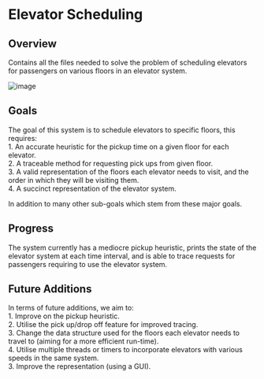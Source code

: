 # Elevator Scheduling #

## Overview ##
Contains all the files needed to solve the problem of scheduling elevators for passengers on various floors in an elevator system.

![image](https://user-images.githubusercontent.com/62014208/190886524-641a3ece-bb3a-4038-9854-c8e98da2b871.png)

## Goals ##
The goal of this system is to schedule elevators to specific floors, this requires:  
    1. An accurate heuristic for the pickup time on a given floor for each elevator.  
    2. A traceable method for requesting pick ups from given floor.  
    3. A valid representation of the floors each elevator needs to visit, and the order in which they will be visiting them.  
    4. A succinct representation of the elevator system.  
    
In addition to many other sub-goals which stem from these major goals.

## Progress ##
The system currently has a mediocre pickup heuristic, prints the state of the elevator system at each time interval, and is able to trace requests for passengers requiring to use the elevator system.

## Future Additions ##
In terms of future additions, we aim to:  
    1. Improve on the pickup heuristic.  
    2. Utilise the pick up/drop off feature for improved tracing.  
    3. Change the data structure used for the floors each elevator needs to travel to (aiming for a more efficient run-time).  
    4. Utilise multiple threads or timers to incorporate elevators with various speeds in the same system.  
    3. Improve the representation (using a GUI).  
